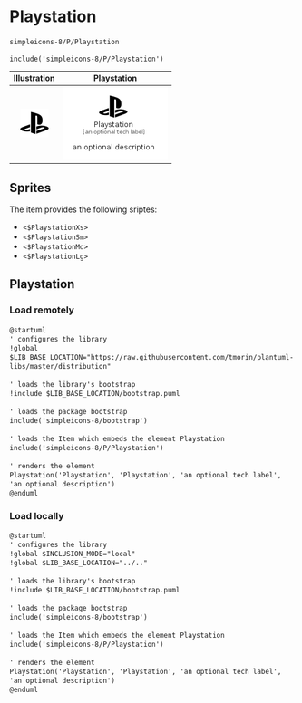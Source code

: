 # Playstation


```text
simpleicons-8/P/Playstation
```

```text
include('simpleicons-8/P/Playstation')
```



| Illustration | Playstation |
| :---: | :---: |
| ![illustration for Illustration](../../simpleicons-8/P/Playstation.png) | ![illustration for Playstation](../../simpleicons-8/P/Playstation.Local.png) |



## Sprites
The item provides the following sriptes:

- `<$PlaystationXs>`
- `<$PlaystationSm>`
- `<$PlaystationMd>`
- `<$PlaystationLg>`





## Playstation

### Load remotely
```plantuml
@startuml
' configures the library
!global $LIB_BASE_LOCATION="https://raw.githubusercontent.com/tmorin/plantuml-libs/master/distribution"

' loads the library's bootstrap
!include $LIB_BASE_LOCATION/bootstrap.puml

' loads the package bootstrap
include('simpleicons-8/bootstrap')

' loads the Item which embeds the element Playstation
include('simpleicons-8/P/Playstation')

' renders the element
Playstation('Playstation', 'Playstation', 'an optional tech label', 'an optional description')
@enduml
```

### Load locally
```plantuml
@startuml
' configures the library
!global $INCLUSION_MODE="local"
!global $LIB_BASE_LOCATION="../.."

' loads the library's bootstrap
!include $LIB_BASE_LOCATION/bootstrap.puml

' loads the package bootstrap
include('simpleicons-8/bootstrap')

' loads the Item which embeds the element Playstation
include('simpleicons-8/P/Playstation')

' renders the element
Playstation('Playstation', 'Playstation', 'an optional tech label', 'an optional description')
@enduml
```

